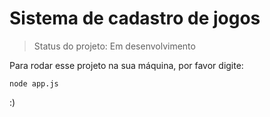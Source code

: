 # Sistema de cadastro de jogos

>Status do projeto: Em desenvolvimento

Para rodar esse projeto na sua máquina, por favor digite:

```
node app.js
```


:)